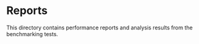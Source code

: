 # Reports

This directory contains performance reports and analysis results from the benchmarking tests. 